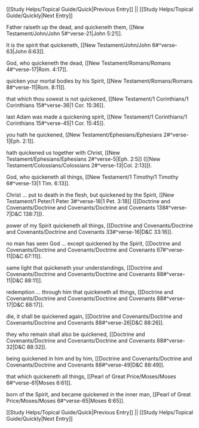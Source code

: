 [[Study Helps/Topical Guide/Quick|Previous Entry]]  ||  [[Study Helps/Topical Guide/Quickly|Next Entry]]

 Father raiseth up the dead, and quickeneth them, [[New Testament/John/John 5#^verse-21|John 5:21]].

 It is the spirit that quickeneth, [[New Testament/John/John 6#^verse-63|John 6:63]].

 God, who quickeneth the dead, [[New Testament/Romans/Romans 4#^verse-17|Rom. 4:17]].

 quicken your mortal bodies by his Spirit, [[New Testament/Romans/Romans 8#^verse-11|Rom. 8:11]].

 that which thou sowest is not quickened, [[New Testament/1 Corinthians/1 Corinthians 15#^verse-36|1 Cor. 15:36]].

 last Adam was made a quickening spirit, [[New Testament/1 Corinthians/1 Corinthians 15#^verse-45|1 Cor. 15:45]].

 you hath he quickened, [[New Testament/Ephesians/Ephesians 2#^verse-1|Eph. 2:1]].

 hath quickened us together with Christ, [[New Testament/Ephesians/Ephesians 2#^verse-5|Eph. 2:5]] ([[New Testament/Colossians/Colossians 2#^verse-13|Col. 2:13]]).

 God, who quickeneth all things, [[New Testament/1 Timothy/1 Timothy 6#^verse-13|1 Tim. 6:13]].

 Christ ... put to death in the flesh, but quickened by the Spirit, [[New Testament/1 Peter/1 Peter 3#^verse-18|1 Pet. 3:18]] ([[Doctrine and Covenants/Doctrine and Covenants/Doctrine and Covenants 138#^verse-7|D&C 138:7]]).

 power of my Spirit quickeneth all things, [[Doctrine and Covenants/Doctrine and Covenants/Doctrine and Covenants 33#^verse-16|D&C 33:16]].

 no man has seen God ... except quickened by the Spirit, [[Doctrine and Covenants/Doctrine and Covenants/Doctrine and Covenants 67#^verse-11|D&C 67:11]].

 same light that quickeneth your understandings, [[Doctrine and Covenants/Doctrine and Covenants/Doctrine and Covenants 88#^verse-11|D&C 88:11]].

 redemption ... through him that quickeneth all things, [[Doctrine and Covenants/Doctrine and Covenants/Doctrine and Covenants 88#^verse-17|D&C 88:17]].

 die, it shall be quickened again, [[Doctrine and Covenants/Doctrine and Covenants/Doctrine and Covenants 88#^verse-26|D&C 88:26]].

 they who remain shall also be quickened, [[Doctrine and Covenants/Doctrine and Covenants/Doctrine and Covenants 88#^verse-32|D&C 88:32]].

 being quickened in him and by him, [[Doctrine and Covenants/Doctrine and Covenants/Doctrine and Covenants 88#^verse-49|D&C 88:49]].

 that which quickeneth all things, [[Pearl of Great Price/Moses/Moses 6#^verse-61|Moses 6:61]].

 born of the Spirit, and became quickened in the inner man, [[Pearl of Great Price/Moses/Moses 6#^verse-65|Moses 6:65]].

[[Study Helps/Topical Guide/Quick|Previous Entry]]  ||  [[Study Helps/Topical Guide/Quickly|Next Entry]]